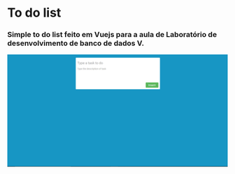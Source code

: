 # To do list
### Simple to do list feito em Vuejs para a aula de Laboratório de desenvolvimento de banco de dados V.

<p align="center">
  <img src="https://github.com/gsoare2/to-do-list/blob/master/screen.png">
</p>

